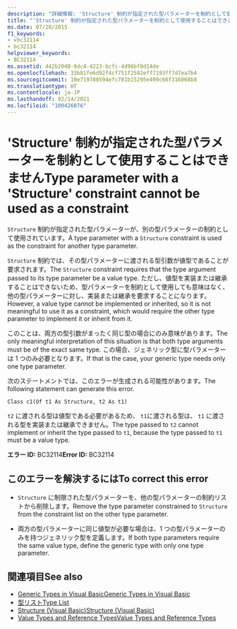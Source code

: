 ```yaml
---
description: "詳細情報: 'Structure' 制約が指定された型パラメーターを制約として使用することはできません"
title: "'Structure' 制約が指定された型パラメーターを制約として使用することはできません"
ms.date: 07/20/2015
f1_keywords:
- vbc32114
- bc32114
helpviewer_keywords:
- BC32114
ms.assetid: 442b2048-9dc4-4223-bcfc-4d96bf8d14de
ms.openlocfilehash: 33b81fe6d92f4cf751f2582eff7193ff7d7ea7b4
ms.sourcegitcommit: 10e719780594efc781b15295e499c66f316068b8
ms.translationtype: HT
ms.contentlocale: ja-JP
ms.lasthandoff: 02/14/2021
ms.locfileid: "100426076"
---
```

# <a name="type-parameter-with-a-structure-constraint-cannot-be-used-as-a-constraint"></a><span data-ttu-id="fa443-103">'Structure' 制約が指定された型パラメーターを制約として使用することはできません</span><span class="sxs-lookup"><span data-stu-id="fa443-103">Type parameter with a 'Structure' constraint cannot be used as a constraint</span></span>

<span data-ttu-id="fa443-104">`Structure` 制約が指定された型パラメーターが、別の型パラメーターの制約として使用されています。</span><span class="sxs-lookup"><span data-stu-id="fa443-104">A type parameter with a `Structure` constraint is used as the constraint for another type parameter.</span></span>  
  
 <span data-ttu-id="fa443-105">`Structure` 制約では、その型パラメーターに渡される型引数が値型であることが要求されます。</span><span class="sxs-lookup"><span data-stu-id="fa443-105">The `Structure` constraint requires that the type argument passed to its type parameter be a value type.</span></span> <span data-ttu-id="fa443-106">ただし、値型を実装または継承することはできないため、型パラメーターを制約として使用しても意味はなく、他の型パラメーターに対し、実装または継承を要求することになります。</span><span class="sxs-lookup"><span data-stu-id="fa443-106">However, a value type cannot be implemented or inherited, so it is not meaningful to use it as a constraint, which would require the other type parameter to implement it or inherit from it.</span></span>  
  
 <span data-ttu-id="fa443-107">このことは、両方の型引数がまったく同じ型の場合にのみ意味があります。</span><span class="sxs-lookup"><span data-stu-id="fa443-107">The only meaningful interpretation of this situation is that both type arguments must be of the exact same type.</span></span> <span data-ttu-id="fa443-108">この場合、ジェネリック型に型パラメーターは 1 つのみ必要となります。</span><span class="sxs-lookup"><span data-stu-id="fa443-108">If that is the case, your generic type needs only one type parameter.</span></span>  
  
 <span data-ttu-id="fa443-109">次のステートメントでは、このエラーが生成される可能性があります。</span><span class="sxs-lookup"><span data-stu-id="fa443-109">The following statement can generate this error.</span></span>  
  
 `Class c1(Of t1 As Structure, t2 As t1)`  
  
 <span data-ttu-id="fa443-110">`t2` に渡される型は値型である必要があるため、 `t1`に渡される型は、 `t1` に渡される型を実装または継承できません。</span><span class="sxs-lookup"><span data-stu-id="fa443-110">The type passed to `t2` cannot implement or inherit the type passed to `t1`, because the type passed to `t1` must be a value type.</span></span>  
  
 <span data-ttu-id="fa443-111">**エラー ID:** BC32114</span><span class="sxs-lookup"><span data-stu-id="fa443-111">**Error ID:** BC32114</span></span>  
  
## <a name="to-correct-this-error"></a><span data-ttu-id="fa443-112">このエラーを解決するには</span><span class="sxs-lookup"><span data-stu-id="fa443-112">To correct this error</span></span>  
  
- <span data-ttu-id="fa443-113">`Structure` に制限された型パラメーターを、他の型パラメーターの制約リストから削除します。</span><span class="sxs-lookup"><span data-stu-id="fa443-113">Remove the type parameter constrained to `Structure` from the constraint list on the other type parameter.</span></span>  
  
- <span data-ttu-id="fa443-114">両方の型パラメーターに同じ値型が必要な場合は、1 つの型パラメーターのみを持つジェネリック型を定義します。</span><span class="sxs-lookup"><span data-stu-id="fa443-114">If both type parameters require the same value type, define the generic type with only one type parameter.</span></span>  
  
## <a name="see-also"></a><span data-ttu-id="fa443-115">関連項目</span><span class="sxs-lookup"><span data-stu-id="fa443-115">See also</span></span>

- [<span data-ttu-id="fa443-116">Generic Types in Visual Basic</span><span class="sxs-lookup"><span data-stu-id="fa443-116">Generic Types in Visual Basic</span></span>](../programming-guide/language-features/data-types/generic-types.md)
- [<span data-ttu-id="fa443-117">型リスト</span><span class="sxs-lookup"><span data-stu-id="fa443-117">Type List</span></span>](../language-reference/statements/type-list.md)
- [<span data-ttu-id="fa443-118">Structure (Visual Basic)</span><span class="sxs-lookup"><span data-stu-id="fa443-118">Structure (Visual Basic)</span></span>](../language-reference/statements/structure-statement.md)
- [<span data-ttu-id="fa443-119">Value Types and Reference Types</span><span class="sxs-lookup"><span data-stu-id="fa443-119">Value Types and Reference Types</span></span>](../programming-guide/language-features/data-types/value-types-and-reference-types.md)

